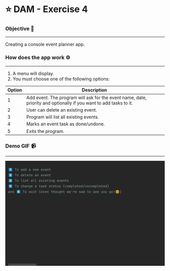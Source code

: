 # ⭐ DAM - Exercise 4

### Objective 🎯
---
Creating a console event planner app.

### How does the app work ⚙️
---
1. A menu will display.
2. You must choose one of the following options:
   
| Option | Description |
| ----------- | ----------- |
| 1 | Add event. The program will ask for the event name, date, priority and optionally if you want to add tasks to it. |
| 2 | User can delete an existing event. |
| 3 | Program will list all existing events. |
| 4 | Marks an event task as done/undone. |
| 5 | Exits the program. |

### Demo GIF 📹
---
![Gif showing how the app works on the console](img/eventplannergif.gif)

